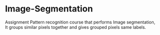 # Image-Segmentation
Assignment Pattern recognition course  that performs Image segmentation, It groups similar pixels together and gives  grouped pixels same labels.
